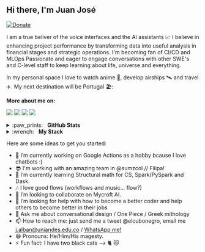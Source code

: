 ## Hi there, I'm Juan José 
[![Donate](https://img.shields.io/badge/Donate-PayPal-green.svg)](https://www.paypal.com/cgi-bin/webscr?cmd=_s-xclick&hosted_button_id=FNAY6F3S6LXAU)

I am a true beliver of the voice interfaces and the AI assistants :chart_with_upwards_trend:
I believe in enhancing project performance by transforming data into useful analysis in financial stages and strategic operations.
I'm becoming fan of CI/CD and MLOps
Passionate and eager to engage conversations with other SWE's and C-level staff to keep learning about life, universe and everything.

In my personal space I love to watch anime 🐉, develop airships 🛰️ and travel ✈️. My next destination will be Portugal 🏖️:

**More about me on:**

[<img src="https://img.shields.io/badge/linkedin-%230077B5.svg?&style=for-the-badge&logo=linkedin&logoColor=white"/>](https://www.linkedin.com/in/elcubonegro/)
[<img src="https://img.shields.io/badge/medium-%2312100E.svg?&style=for-the-badge&logo=medium&logoColor=white"/>](https://medium.com/@elcubonegro)
[<img src="https://img.shields.io/badge/twitter-%231DA1F2.svg?&style=for-the-badge&logo=twitter&logoColor=white"/>](https://twitter.com/elcubonegro)
[<img src="https://img.shields.io/badge/instagram-%23833AB4.svg?&style=for-the-badge&logo=instagram&logoColor=white"/>](https://www.instagram.com/gieutera/)

<details>
  <summary>:paw_prints:&nbsp;&nbsp;&nbsp;<b>GitHub Stats</b></summary>
  <br/>
  <p align='center'>
	  <a href="#"><img src="https://github-readme-stats.vercel.app/api?username=elcubonegro&show_icons=true&count_private=true&theme=dark" width="360"></a>
	  <a href="#"><img src="https://github-readme-streak-stats.herokuapp.com/?user=elcubonegro&theme=dark" width="360"></a>

   </p>  
</details>

<details>
	<summary>:wrench:&nbsp;&nbsp;&nbsp;<b>My Stack</b></summary>
	<br/>
 
![Python](https://img.shields.io/badge/-Python-05122A?style=flat&logo=python)&nbsp;
![JavaScript](https://img.shields.io/badge/-JavaScript-05122A?style=flat&logo=javascript)&nbsp;
![Java](https://img.shields.io/badge/-Java-05122A?style=flat&logo=Java&logoColor=FFA518)&nbsp;
![C](https://img.shields.io/badge/-C-05122A?style=flat&logo=C&logoColor=A8B9CC)&nbsp;
![Node.js](https://img.shields.io/badge/-Node.js-05122A?style=flat&logo=node.js)&nbsp;
![Django](https://img.shields.io/badge/-Django-05122A?style=flat&logo=django&logoColor=092E20)&nbsp;
![Bootstrap](https://img.shields.io/badge/-Bootstrap-05122A?style=flat&logo=bootstrap&logoColor=563D7C)\
![HTML](https://img.shields.io/badge/-HTML-05122A?style=flat&logo=HTML5)&nbsp;
![CSS](https://img.shields.io/badge/-CSS-05122A?style=flat&logo=CSS3&logoColor=1572B6)&nbsp;
![Git](https://img.shields.io/badge/-Git-05122A?style=flat&logo=git)&nbsp;
![GitHub](https://img.shields.io/badge/-GitHub-05122A?style=flat&logo=github)&nbsp;
![Markdown](https://img.shields.io/badge/-Markdown-05122A?style=flat&logo=markdown)\
![Visual Studio Code](https://img.shields.io/badge/-Visual%20Studio%20Code-05122A?style=flat&logo=visual-studio-code&logoColor=007ACC)&nbsp;
![Eclipse](https://img.shields.io/badge/-Eclipse-05122A?style=flat&logo=eclipse-ide&logoColor=2C2255)\
![Illustrator](https://img.shields.io/badge/-Illustrator-05122A?style=flat&logo=adobe-illustrator)&nbsp;
![Pandas](https://img.shields.io/badge/-Pandas-05122A?style=flat&logo=pandas&logoColor=2C2255)\
![TensorFlow](https://img.shields.io/badge/-TensorFlow-05122A?style=flat&logo=tensorflow)&nbsp;
![Spark](https://img.shields.io/badge/-Spark-05122A?style=flat&logo=spark)&nbsp;
</details>


Here are some ideas to get you started:

- 🔭 I’m currently working on Google Actions as a hobby bcause I love chatbots :)
- 😎 I'm working with an amazing team in @sumzcol // Fliipa!
- 🌱 I’m currently learning Structural math for CS, Spark/PySpark and Dask.
- 🎶 I love good flows (workflows and music... flow?)
- 👯 I’m looking to collaborate on Mycroft AI.
- 🤔 I’m looking for help with how to become a better coder and help others to become better in their jobs
- 💬 Ask me about conversational design / One Piece / Greek mithology
- 📫 How to reach me: just send me a tweet @elcubonegro, email me j.alban@uniandes.edu.co / [WhatsApp me!](https://api.whatsapp.com/send?phone=+573058121437)
- 😄 Pronouns: He/Him/His magesty.
- ⚡ Fun fact: I have two black cats --> 🐈 🐱

